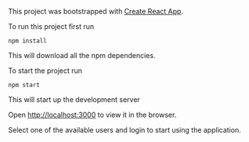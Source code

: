 This project was bootstrapped with [Create React App](https://github.com/facebook/create-react-app).

To run this project first run

`npm install`

This will download all the npm dependencies.

To start the project run

`npm start`

This will start up the development server


Open [http://localhost:3000](http://localhost:3000) to view it in the browser.


Select one of the available users and login to start using the application.